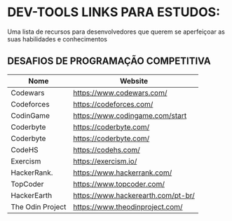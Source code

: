 # DEV-TOOLS  LINKS PARA ESTUDOS:

Uma lista de recursos para desenvolvedores que querem se aperfeiçoar as suas habilidades e conhecimentos

## DESAFIOS DE PROGRAMAÇÃO COMPETITIVA 

Nome | Website
------------ | -------
Codewars | https://www.codewars.com/
Codeforces | https://codeforces.com/
CodinGame | https://www.codingame.com/start
Coderbyte  | https://coderbyte.com/
Coderbyte  | https://coderbyte.com/
CodeHS  | https://codehs.com/
Exercism | https://exercism.io/
HackerRank. | https://www.hackerrank.com/
TopCoder | https://www.topcoder.com/
HackerEarth | https://www.hackerearth.com/pt-br/
The Odin Project  | https://www.theodinproject.com/